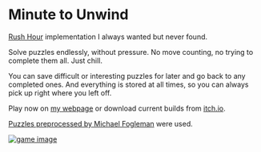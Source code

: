 # Minute to Unwind

[Rush Hour](https://en.wikipedia.org/wiki/Rush_Hour_(puzzle)) implementation I always wanted but never found.

Solve puzzles endlessly, without pressure. No move counting, no trying to complete them all. Just chill.

You can save difficult or interesting puzzles for later and go back to any completed ones. And everything is stored at all times, so you can always pick up right where you left off.

Play now on [my webpage](https://fundowicz.com) or download current builds from [itch.io](https://rafal-fundowicz.itch.io/minute-to-unwind).
 
[Puzzles preprocessed by Michael Fogleman](https://www.michaelfogleman.com/rush/) were used.

[![game image](minute-to-unwind.avif)](https://rafal-fundowicz.itch.io/minute-to-unwind)
